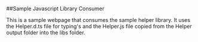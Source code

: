 ##Sample Javascript Library Consumer

This is a sample webpage that consumes the sample helper library.  It uses the Helper.d.ts file for typing's and the Helper.js file copied from the Helper output folder into the libs folder.
